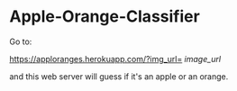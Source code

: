 # Apple-Orange-Classifier

Go to:

https://apploranges.herokuapp.com/?img_url= *image_url* 

and this web server will guess if it's an apple or an orange.
